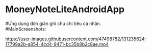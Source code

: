 # MoneyNoteLiteAndroidApp
#Ứng dụng đơn giản ghi chú chi tiêu cá nhân.</br>
#MainScreenshots:


https://user-images.githubusercontent.com/47498782/131235624-17799a2b-a854-4cd4-9471-bc35b8b2c8ae.mp4

